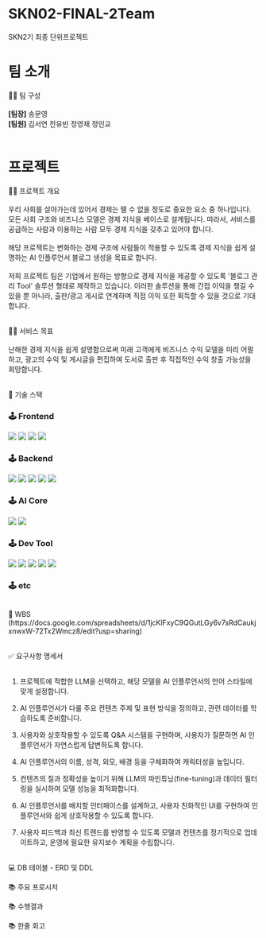 # SKN02-FINAL-2Team
SKN2기 최종 단위프로젝트



#  팀 소개
👩‍🏫 팀 구성 </br></br>
<strong>[팀장]</strong> 송문영 <br/>
<strong>[팀원]</strong> 김서연 전유빈 정영재 정인교
<br/><br/>


#  프로젝트


👨‍🏫 프로젝트 개요</br></br>
우리 사회를 살아가는데 있어서 경제는 뗄 수 없을 정도로 중요한 요소 중 하나입니다. 모든 사회 구조와 비즈니스 모델은 경제 지식을 베이스로 설계됩니다. 따라서, 서비스를 공급하는 사람과 이용하는 사람 모두 경제 지식을 갖추고 있어야 합니다.</br></br>
해당 프로젝트는 변화하는 경제 구조에 사람들이 적용할 수 있도록 경제 지식을 쉽게 설명하는 AI 인플루언서 블로그 생성을 목표로 합니다.</br></br>
저희 프로젝트 팀은 기업에서 원하는 방향으로 경제 지식을 제공할 수 있도록 '블로그 관리 Tool' 솔루션 형태로 제작하고 있습니다. 이러한 솔루션을 통해 간접 이익을 챙길 수 있을 뿐 아니라, 출판/광고 게시로 연계하며 직접 이익 또한 획득할 수 있을 것으로 기대합니다.</br></br>

👩‍🏫 서비스 목표</br></br>
난해한 경제 지식을 쉽게 설명함으로써 미래 고객에게 비즈니스 수익 모델을 미리 어필하고, 광고의 수익 및 게시글을 편집하여 도서로 출판 후 직접적인 수익 창출 가능성을 희망합니다.</br></br>


🔨 기술 스택
<div align=left><h3>🕹️ Frontend</div>
<div align=left>
  <img src="https://img.shields.io/badge/HTML5-E34F26?style=for-the-badge&logo=HTML5&logoColor=white">
  <img src="https://img.shields.io/badge/CSS3-1572B6?style=for-the-badge&logo=CSS3&logoColor=white">
  <img src="https://img.shields.io/badge/JavaScript-F7DF1E?style=for-the-badge&logo=JavaScript&logoColor=white">
  <img src="https://img.shields.io/badge/bootstrap-7952B3?style=for-the-badge&logo=Bootstrap&logoColor=white">
</div>

<div align=left><h3>🕹️ Backend</div>
<div aling=left>
  <img src="https://img.shields.io/badge/Python-3776AB?style=for-the-badge&logo=Python&logoColor=white">
  <img src="https://img.shields.io/badge/Django-092E20?style=for-the-badge&logo=Django&logoColor=white">
  <img src="https://img.shields.io/badge/linux-FCC624?style=for-the-badge&logo=Linux&logoColor=white">
  <img src="https://img.shields.io/badge/sqlite-003B57?style=for-the-badge&logo=Sqlite&logoColor=white">
  <img src="https://img.shields.io/badge/virtualbox-183A61?style=for-the-badge&logo=Virtualbox&logoColor=white">
</div>

<div align=left><h3>🕹️ AI Core</div>
<div align=left>
  <img src="https://img.shields.io/badge/Python-3776AB?style=for-the-badge&logo=Python&logoColor=white">
  <img src="https://img.shields.io/badge/OpenAI-412991?style=for-the-badge&logo=OpenAI&logoColor=white">
</div>

<div align=left><h3>🕹️ Dev Tool </div>
<div align="left">
  <img src="https://img.shields.io/badge/git-F05032?style=for-the-badge&logo=git&logoColor=white">
  <img src="https://img.shields.io/badge/GitHub-181717?style=for-the-badge&logo=GitHub&logoColor=white">
  <img src="https://img.shields.io/badge/Visual Studio Code-008CFF?style=for-the-badge&logo=Visual Studio Code&logoColor=white">
  <img src="https://img.shields.io/badge/Discord-5865F2?style=for-the-badge&logo=Discord&logoColor=white">
  <img src="https://img.shields.io/badge/Notion-000000?style=for-the-badge&logo=Notion&logoColor=white">
</div>

<div align=left><h3>🕹️ etc </div>
</br>
📝 WBS
(https://docs.google.com/spreadsheets/d/1jcKlFxyC9QGutLGy6v7sRdCaukjxnwxW-72Tx2Wmcz8/edit?usp=sharing)
</br></br>


✅ 요구사항 명세서</br></br>
1. 프로젝트에 적합한 LLM을 선택하고, 해당 모델을 AI 인플루언서의 언어 스타일에 맞게 설정합니다.

2. AI 인플루언서가 다룰 주요 컨텐츠 주제 및 표현 방식을 정의하고, 관련 데이터를 학습하도록 준비합니다.

3. 사용자와 상호작용할 수 있도록 Q&A 시스템을 구현하며, 사용자가 질문하면 AI 인플루언서가 자연스럽게 답변하도록 합니다.

4. AI 인플루언서의 이름, 성격, 외모, 배경 등을 구체화하여 캐릭터성을 높입니다.

5. 컨텐츠의 질과 정확성을 높이기 위해 LLM의 파인튜닝(fine-tuning)과 데이터 필터링을 실시하여 모델 성능을 최적화합니다.

6. AI 인플루언서를 배치할 인터페이스를 설계하고, 사용자 친화적인 UI를 구현하여 인플루언서와 쉽게 상호작용할 수 있도록 합니다.

7. 사용자 피드백과 최신 트렌드를 반영할 수 있도록 모델과 컨텐츠를 정기적으로 업데이트하고, 운영에 필요한 유지보수 계획을 수립합니다.
</br></br>

💻 DB 테이블 - ERD 및 DDL


📚 주요 프로시저


📚 수행결과


📚 한줄 회고
